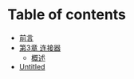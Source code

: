 # Table of contents

* [前言](README.md)
* [第3章 连接器](di-3-zhang-lian-jie-qi/README.md)
  * [概述](di-3-zhang-lian-jie-qi/gai-shu.md)
* [Untitled](untitled.md)

